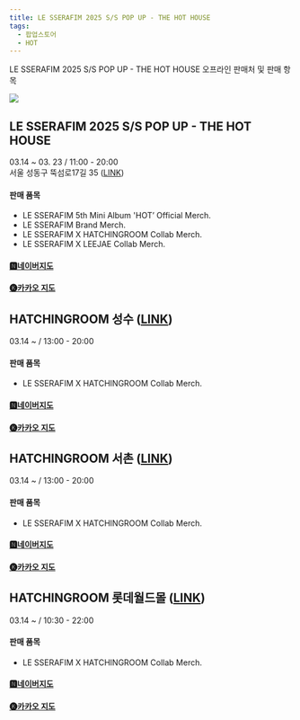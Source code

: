 ```yaml
---
title: LE SSERAFIM 2025 S/S POP UP - THE HOT HOUSE
tags:
  - 팝업스토어
  - HOT
---
```



LE SSERAFIM 2025 S/S POP UP - THE HOT HOUSE
오프라인 판매처 및 판매 항목

<img src="assets/GlZuy5XbcAADgAw.jpg">

## **LE SSERAFIM 2025 S/S POP UP - THE HOT HOUSE**  

03.14 ~ 03. 23 / 11:00 - 20:00  
서울 성동구 뚝섬로17길 35 ([LINK](https://maps.app.goo.gl/us3iGFVpYK8BGtZh9))  

#### 판매 품목  
* LE SSERAFIM 5th Mini Album 'HOT’ Official Merch.  
* LE SSERAFIM Brand Merch.  
* LE SSERAFIM X HATCHINGROOM Collab Merch.  
* LE SSERAFIM X LEEJAE Collab Merch.  

#### [🅽네이버지도](https://naver.me/5ssT1u67)

#### [🅚카카오 지도](https://place.map.kakao.com/1160613732)



## **HATCHINGROOM 성수 (**[LINK](https://maps.app.goo.gl/vMcUTrPZnW8hRrxL7)**)**  

03.14 ~ / 13:00 - 20:00  
#### 판매 품목
- LE SSERAFIM X HATCHINGROOM Collab Merch.  

#### [🅽네이버지도](https://naver.me/5T4AYi2u)

#### [🅚카카오 지도](https://place.map.kakao.com/581785058)

  
## **HATCHINGROOM 서촌 (**[LINK](https://maps.app.goo.gl/qwXRRoqMhDFgLzkf8)**)**  

03.14 ~ / 13:00 - 20:00    
#### 판매 품목
- LE SSERAFIM X HATCHINGROOM Collab Merch.  

#### [🅽네이버지도](https://naver.me/5XJgOeRR)

#### [🅚카카오 지도](https://place.map.kakao.com/1792989211)

  
## **HATCHINGROOM 롯데월드몰 (**[LINK](https://maps.app.goo.gl/VjZRJMbBm1sAQ39XA)**)**  

03.14 ~ / 10:30 - 22:00  
#### 판매 품목
- LE SSERAFIM X HATCHINGROOM Collab Merch.

#### [🅽네이버지도](https://naver.me/FO9dt3fy)

#### [🅚카카오 지도](https://place.map.kakao.com/744528010)